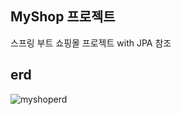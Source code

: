 ## MyShop 프로젝트
스프링 부트 쇼핑몰 프로젝트 with JPA 참조

## erd
![myshoperd](https://github.com/uniqquej/myshop/assets/109218139/9357ea71-ea4d-43e6-9f83-f9b0390c6716)
